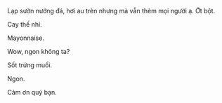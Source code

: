 Lạp sườn nướng đá, hơi au trèn nhưng mà vẫn thèm mọi người ạ. Ớt bột.

Cay thế nhỉ.

Mayonnaise.

Wow, ngon không ta?

Sốt trứng muối.

Ngon.

Cảm ơn quý bạn.